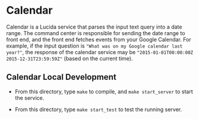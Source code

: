 # Calendar

Calendar is a Lucida service that parses the input text query into a date range.
The command center is responsible for sending the date range to front end,
and the front end fetches events from your Google Calendar.
For example, if the input question is `"What was on my Google calendar last year?"`, 
the response of the calendar service may be `"2015-01-01T00:00:00Z 2015-12-31T23:59:59Z"`
(based on the current time).

## Calendar Local Development

- From this directory, type `make` to compile, and `make start_server` to start the service. 

- From this directory, type `make start_test` to test the running server.

